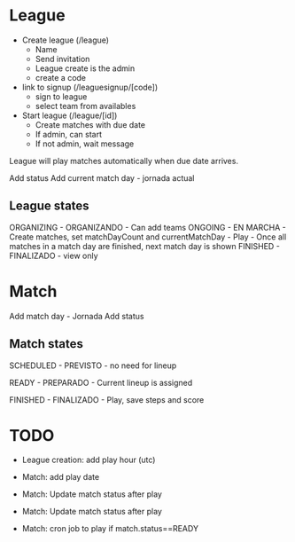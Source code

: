 

# League

* Create league (/league)
    * Name
    * Send invitation
    * League create is the admin
    * create a code
* link to signup (/leaguesignup/[code])
    * sign to league
    * select team from availables
* Start league (/league/[id])
    * Create matches with due date
    * If admin, can start
    * If not admin, wait message

League will play matches automatically when due date arrives.

Add status
Add current match day - jornada actual

## League states

ORGANIZING - ORGANIZANDO
    - Can add teams
ONGOING - EN MARCHA
    - Create matches, set matchDayCount and currentMatchDay
    - Play
    - Once all matches in a match day are finished, next match day is shown
FINISHED - FINALIZADO
    - view only

# Match

Add match day - Jornada
Add status

## Match states

SCHEDULED - PREVISTO
    - no need for lineup

READY - PREPARADO
    - Current lineup is assigned

FINISHED - FINALIZADO
    - Play, save steps and score


# TODO

* League creation: add play hour (utc)

* Match: add play date
* Match: Update match status after play
* Match: Update match status after play
* Match: cron job to play if match.status==READY
